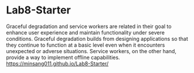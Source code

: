 # Lab8-Starter

Graceful degradation and service workers are related in their goal to enhance user experience and maintain functionality under severe conditions. Graceful degradation builds from designing applications so that they continue to function at a basic level even when it encounters unexpected or adverse situations. Service workers, on the other hand, provide a way to implement offline capabilities. <br>
https://minsang011.github.io/Lab8-Starter/
